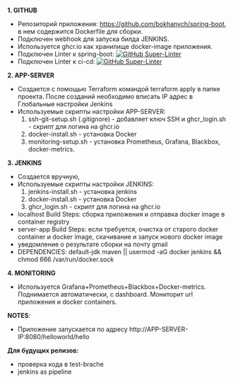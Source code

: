 **1. GITHUB**
- Репозиторий приложения: https://github.com/bokhanych/spring-boot, в нем содержится Dockerfile для сборки. 
- Подключен webhook для запуска билда JENKINS.
- Используется ghcr.io как хранилище docker-image приложения.
- Подключен Linter к spring-boot: [![GitHub Super-Linter](https://github.com/bokhanych/spring-boot/workflows/Lint%20Code%20Base/badge.svg)](https://github.com/marketplace/actions/super-linter)
- Подключен Linter к ci-cd: [![GitHub Super-Linter](https://github.com/bokhanych/ci-cd/workflows/Lint%20Code%20Base/badge.svg)](https://github.com/marketplace/actions/super-linter)

**2. APP-SERVER**
- Создается с помощью Terraform командой terraform apply в папке проекта. После созданий необходимо вписать IP адрес в Глобальные настройки Jenkins
- Используемые скрипты настройки APP-SERVER:
   1. ssh-git-setup.sh (.gitignore) - добавляет ключ SSH и ghcr_login.sh - скрипт для логина на ghcr.io
   2. docker-install.sh - установка Docker
   3. monitoring-setup.sh - установка Prometheus, Grafana, Blackbox, docker-metrics.

**3. JENKINS**
- Создается вручную, 
- Используемые скрипты настройки JENKINS:
   1. jenkins-install.sh - установка jenkins
   2. docker-install.sh - установка Docker
   3. ghcr_login.sh - скрипт для логина на ghcr.io
- localhost Build Steps: сборка приложения и отправка docker image в container registry
- server-app Build Steps: если требуется, очистка от старого docker container и docker image, скачивание и запуск нового docker image
- уведомление о результате сборки на почту gmail
- DEPENDENCIES: default-jdk maven || usermod -aG docker jenkins && chmod 666 /var/run/docker.sock

**4. MONITORING**
- Используется Grafana+Prometheus+Blackbox+Docker-metrics. Поднимается автоматически, с dashboard. Мониторит url приложения и docker containers.

**NOTES**:
- Приложение запускается по адресу http://APP-SERVER-IP:8080/helloworld/hello

**Для будущих релизов:** 
- проверка кода в test-brache
- jenkins as pipeline
